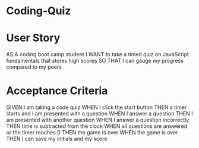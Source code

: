 # Coding-Quiz
# User Story
AS A coding boot camp student
I WANT to take a timed quiz on JavaScript fundamentals that stores high scores
SO THAT I can gauge my progress compared to my peers
# Acceptance Criteria
GIVEN I am taking a code quiz
WHEN I click the start button
THEN a timer starts and I am presented with a question
WHEN I answer a question
THEN I am presented with another question
WHEN I answer a question incorrectly
THEN time is subtracted from the clock
WHEN all questions are answered or the timer reaches 0
THEN the game is over
WHEN the game is over
THEN I can save my initials and my score
